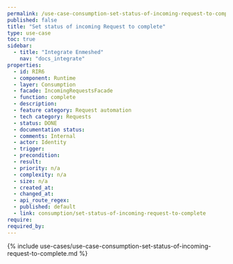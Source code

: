 ```yaml
---
permalink: /use-case-consumption-set-status-of-incoming-request-to-complete
published: false
title: "Set status of incoming Request to complete"
type: use-case
toc: true
sidebar:
  - title: "Integrate Enmeshed"
    nav: "docs_integrate"
properties:
  - id: RIR6
  - component: Runtime
  - layer: Consumption
  - facade: IncomingRequestsFacade
  - function: complete
  - description:
  - feature category: Request automation
  - tech category: Requests
  - status: DONE
  - documentation status:
  - comments: Internal
  - actor: Identity
  - trigger:
  - precondition:
  - result:
  - priority: n/a
  - complexity: n/a
  - size: n/a
  - created_at:
  - changed_at:
  - api_route_regex:
  - published: default
  - link: consumption/set-status-of-incoming-request-to-complete
require:
required_by:
---
```


{% include use-cases/use-case-consumption-set-status-of-incoming-request-to-complete.md %}
